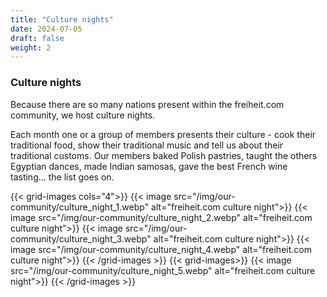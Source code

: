 ```yaml
---
title: "Culture nights"
date: 2024-07-05
draft: false
weight: 2
---
```


### Culture nights

Because there are so many nations present within the freiheit.com community, we host culture nights.

Each month one or a group of members presents their culture - cook their traditional food, show their traditional music and tell us about their traditional customs. Our members baked Polish pastries, taught the others Egyptian dances, made Indian samosas, gave the best French wine tasting… the list goes on.

{{< grid-images cols="4">}}
    {{< image src="/img/our-community/culture_night_1.webp" alt="freiheit.com culture night">}}
    {{< image src="/img/our-community/culture_night_2.webp" alt="freiheit.com culture night">}}
    {{< image src="/img/our-community/culture_night_3.webp" alt="freiheit.com culture night">}}
    {{< image src="/img/our-community/culture_night_4.webp" alt="freiheit.com culture night">}}
{{< /grid-images >}}
{{< grid-images>}}
    {{< image src="/img/our-community/culture_night_5.webp" alt="freiheit.com culture night">}}
{{< /grid-images >}}
